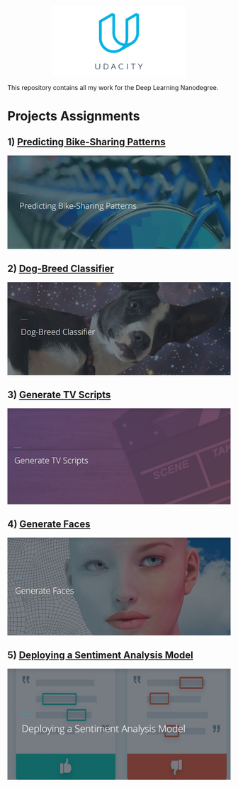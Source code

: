 <img src="./img/logo.png" hspace="20%" width="60%">

This repository contains all my work for the Deep Learning Nanodegree.


# Projects Assignments

## 1) [Predicting Bike-Sharing Patterns]()

<img src="./img/1.jpg">

## 2) [Dog-Breed Classifier]()

<img src="./img/2.jpg">

## 3) [Generate TV Scripts]()

<img src="./img/3.jpg">

## 4) [Generate Faces]()

<img src="./img/4.jpg">

## 5) [Deploying a Sentiment Analysis Model]()

<img src="./img/5.jpg">